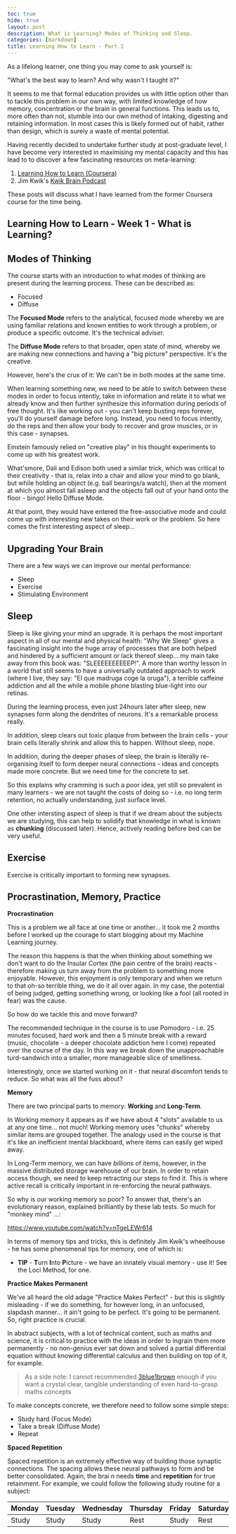 ```yaml
---
toc: true
hide: true
layout: post
description: What is Learning? Modes of Thinking and Sleep.
categories: [markdown]
title: Learning How to Learn - Part 1
---
```



As a lifelong learner, one thing you may come to ask yourself is: 



"What's the best way to learn? And why wasn't I taught it?"



It seems to me that formal education provides us with little option other than to tackle this problem in our own way, with limited knowledge of how memory, concentration or the brain in general functions. This leads us to, more often than not, stumble into our own method of intaking, digesting and retaining information. In most cases this is likely formed out of habit, rather than design, which is surely a waste of mental potential.

Having recently decided to undertake further study at post-graduate level, I have become very interested in maximising my mental capacity and this has lead to to discover a few fascinating resources on meta-learning:

1. [Learning How to Learn (Coursera)](https://www.coursera.org/learn/learning-how-to-learn) 
2. Jim Kwik's [Kwik Brain Podcast](https://jimkwik.com/category/podcast/)

These posts will discuss what I have learned from the former Coursera course for the time being. 



## Learning How to Learn - Week 1 - What is Learning?

## Modes of Thinking

The course starts with an introduction to what modes of thinking are present during the learning process. These can be described as:

* Focused
* Diffuse



The **Focused Mode** refers to the analytical, focused mode whereby we are using familiar relations and known entities to work through a problem, or produce a specific outcome. It's the technical adviser.

The **Diffuse Mode** refers to that broader, open state of mind, whereby we are making new connections and having a "big picture" perspective. It's the creative.



However, here's the crux of it: We can't be in both modes at the same time. 

When learning something new, we need to be able to switch between these modes in order to focus intently, take in information and relate it to what we already know and then further synthesize this information during periods of free thought. It's like working out - you can't keep busting reps forever, you'll do yourself damage before long. Instead, you need to focus intently, do the reps and then allow your body to recover and grow muscles, or in this case - synapses.

Einstein famously relied on "creative play" in his thought experiments to come up with his greatest work. 

What'smore, Dali and Edison both used a similar trick, which was critical to their creativity - that is, relax into a chair and allow your mind to go blank, but while holding an object (e.g. ball bearings/a watch), then at the moment at which you almost fall asleep and the objects fall out of your hand onto the floor - bingo! Hello Diffuse Mode. 

At that point, they would have entered the free-associative mode and could come up with interesting new takes on their work or the problem. So here comes the first interesting aspect of sleep...



## Upgrading Your Brain

There are a few ways we can improve our mental performance:

* Sleep
* Exercise
* Stimulating Environment



## Sleep 

Sleep is like giving your mind an upgrade. It is perhaps the most important aspect in all of our mental and physical health: "Why We Sleep" gives a fascinating insight into the huge array of processes that are both helped and hindered by a sufficient amount or lack thereof sleep... my main take away from this book was: "SLEEEEEEEEEEP!". A more than worthy lesson in a world that still seems to have a universally outdated approach to work (where I live, they say: "El que madruga coge la oruga"), a terrible caffeine addiction and all the while a mobile phone blasting blue-light into our retinas.

During the learning process, even just 24hours later after sleep, new synapses form along the dendrites of neurons. It's a remarkable process really.

In addition, sleep clears out toxic plaque from between the brain cells - your brain cells literally shrink and allow this to happen. Without sleep, nope.

In addition, during the deeper phases of sleep, the brain is literally re-organising itself to form deeper neural connections - ideas and concepts made more concrete. But we need time for the concrete to set.

So this explains why cramming is such a poor idea, yet still so prevalent in many learners - we are not taught the costs of doing so - i.e. no long term retention, no actually understanding, just surface level.

One other intersting aspect of sleep is that if we dream about the subjects we are studying, this can help to solidify that knowledge in what is known as **chunking** (discussed later). Hence, actively reading before bed can be very useful.



## Exercise

Exercise is critically important to forming new synapses.





## Procrastination, Memory, Practice

**Procrastination**

This is a problem we all face at one time or another... it took me 2 months before I worked up the courage to start blogging about my Machine Learning journey.

The reason this happens is that the when thinking about something we don't want to do the Insular Cortex (the pain centre of the brain)  reacts - therefore making us turn away from the problem to something more enjoyable. However, this enjoyment is only temporary and when we return to that oh-so terrible thing, we do it all over again. In my case, the potential of being judged, getting something wrong, or looking like a fool (all rooted in fear) was the cause. 

So how do we tackle this and move forward? 

The recommended technique in the course is to use Pomodoro - i.e. 25 minutes focused, hard work and then a 5 minute break with a reward (music, chocolate - a deeper chocolate addiction here I come) repeated over the course of the day. In this way we break down the unapproachable turd-sandwich into a smaller, more manageable slice of smelliness. 

Interestingly, once we started working on it - that neural discomfort tends to reduce. So what was all the fuss about?







**Memory**

There are two principal parts to memory: **Working** and **Long-Term**.

In Working memory it appears as if we have about 4 "slots" available to us at any one time...  not much! Working memory uses "chunks" whereby similar items are grouped together. The analogy used in the course is that it's like an inefficient mental blackboard, where items can easily get wiped away.

In Long-Term memory, we can have *billions* of items, however, in the massive distributed storage warehouse of our brain. In order to retain access though, we need to keep retracting our steps to find it. This is where active recall is critically important in re-enforcing the neural pathways.

 So why is our working memory so poor? To answer that, there's an evolutionary reason, explained brilliantly by these lab tests. So much for "monkey mind" ...:

https://www.youtube.com/watch?v=nTgeLEWr614 



In terms of memory tips and tricks, this is definitely Jim Kwik's wheelhouse - he has some phenomenal tips for memory, one of which is:

* **TIP** - **T**urn **I**nto **P**icture - we have an innately visual memory - use it! See the Loci Method, for one.



**Practice Makes Permanent**

We've all heard the old adage "Practice Makes Perfect" - but this is slightly misleading - if we do something, for however long, in an unfocused, slapdash manner... it ain't going to be perfect. It's going to be permanent. So, right practice is crucial.

In abstract subjects, with a lot of technical content, such as maths and science, it is critical to practice with the ideas in order to ingrain them more permanently - no non-genius ever sat down and solved a partial differential equation without knowing differential calculus and then building on top of it, for example.

> As a side note: I cannot recommended [3blue1brown](https://www.youtube.com/channel/UCYO_jab_esuFRV4b17AJtAw) enough if you want a crystal clear, tangible understanding of even hard-to-grasp maths concepts

To make concepts concrete, we therefore need to follow some simple steps:

* Study hard (Focus Mode)
* Take a break (Diffuse Mode)
* Repeat



**Spaced Repetition**

Spaced repetition is an extremely effective way of building those synaptic connections. The spacing allows these neural pathways to form and be better consolidated. Again, the brai n needs **time** and **repetition** for true retainment. For example, we could follow the following study routine for a subject:

| Monday | Tuesday | Wednesday | Thursday | Friday | Saturday | Sunday |
| ------ | ------- | --------- | -------- | ------ | -------- | ------ |
| Study  | Study   | Study     | Rest     | Study  | Rest     | Study  |











